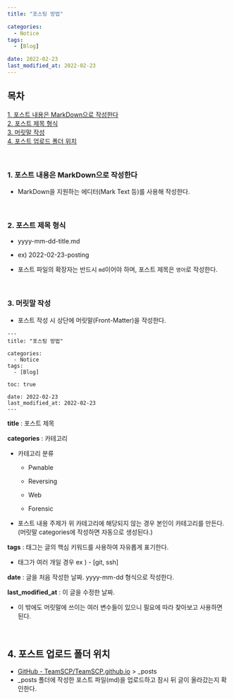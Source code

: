 ```yaml
---
title: "포스팅 방법" 

categories:
  - Notice
tags:
  - [Blog] 

date: 2022-02-23
last_modified_at: 2022-02-23
---
```


## 목차
[1. 포스트 내용은 MarkDown으로 작성한다](#1-포스트-내용은-markdown으로-작성한다)
<br>
[2. 포스트 제목 형식](#2-포스트-제목-형식)
<br>
[3. 머릿말 작성](#3-머릿말-작성)
<br>
[4. 포스트 업로드 폴더 위치](#4-포스트-업로드-폴더-위치)

<br>

### 1. 포스트 내용은 MarkDown으로 작성한다

- MarkDown을 지원하는 에디터(Mark Text 등)를 사용해 작성한다.

<br>

### 2. 포스트 제목 형식

- yyyy-mm-dd-title.md
  
- ex) 2022-02-23-posting
  
- 포스트 파일의 확장자는 반드시 `md`이어야 하며, 포스트 제목은 `영어`로 작성한다.

<br>

### 3. 머릿말 작성

- 포스트 작성 시 상단에 머릿말(Front-Matter)을 작성한다.

```
---
title: "포스팅 방법" 

categories:
  - Notice
tags:
  - [Blog] 

toc: true

date: 2022-02-23
last_modified_at: 2022-02-23
---
```

**title** : 포스트 제목

**categories** : 카테고리

- 카테고리 분류
  
  - Pwnable
    
  - Reversing
    
  - Web
    
  - Forensic
    
- 포스트 내용 주제가 위 카테고리에 해당되지 않는 경우 본인이 카테고리를 만든다. (머릿말 categories에 작성하면 자동으로 생성된다.)
  

**tags** : 태그는 글의 핵심 키워드를 사용하여 자유롭게 표기한다.

- 태그가 여러 개일 경우 ex ) - [git, ssh]

**date** : 글을 처음 작성한 날짜. yyyy-mm-dd 형식으로 작성한다.

**last_modified_at** : 이 글을 수정한 날짜.

- 이 밖에도 머릿말에 쓰이는 여러 변수들이 있으니 필요에 따라 찾아보고 사용하면 된다.

<br>

## 4. 포스트 업로드 폴더 위치

- [GitHub - TeamSCP/TeamSCP.github.io](https://github.com/TeamSCP/TeamSCP.github.io) > _posts
- _posts 폴더에 작성한 포스트 파일(md)을 업로드하고 잠시 뒤 글이 올라갔는지 확인한다.
